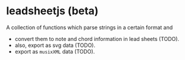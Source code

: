 # leadsheetjs (beta)

A collection of functions which parse strings in a certain format and
- convert them to note and chord information in lead sheets (TODO).
- also, export as svg data (TODO).
- export as `musixXML` data (TODO).